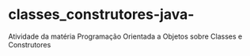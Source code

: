 # classes_construtores-java-

Atividade da matéria Programação Orientada a Objetos sobre Classes e Construtores
